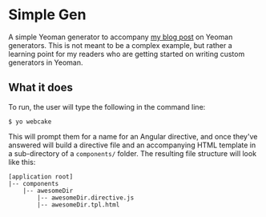 # Simple Gen

A simple Yeoman generator to accompany [my blog post](https://webcake.co/building-a-yeoman-generator/) on Yeoman generators.  This is not meant to be a complex example, but rather a learning point for my readers who are getting started on writing custom generators in Yeoman.  

## What it does
 
To run, the user will type the following in the command line:
```
$ yo webcake
```
This will prompt them for a name for an Angular directive, and once they've answered will build a directive file and an accompanying HTML template in a sub-directory of a `components/` folder.  The resulting file structure will look like this:
```
[application root]
|-- components
	|-- awesomeDir
		|-- awesomeDir.directive.js
		|-- awesomeDir.tpl.html
```